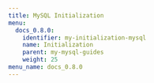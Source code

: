 ```yaml
---
title: MySQL Initialization
menu:
  docs_0.8.0:
    identifier: my-initialization-mysql
    name: Initialization
    parent: my-mysql-guides
    weight: 25
menu_name: docs_0.8.0
---
```



